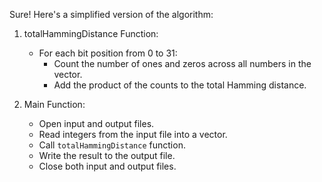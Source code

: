 Sure! Here's a simplified version of the algorithm:

1. totalHammingDistance Function:
   - For each bit position from 0 to 31:
     - Count the number of ones and zeros across all numbers in the vector.
     - Add the product of the counts to the total Hamming distance.

2. Main Function:
   - Open input and output files.
   - Read integers from the input file into a vector.
   - Call `totalHammingDistance` function.
   - Write the result to the output file.
   - Close both input and output files.


